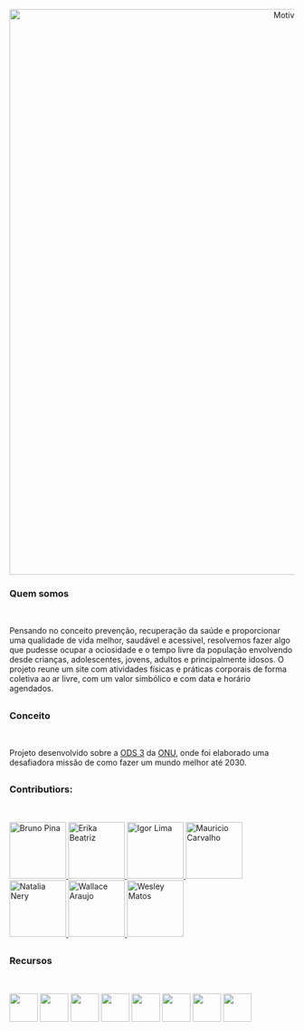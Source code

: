 <p align="center">
 <img src="https://i.ibb.co/mzrRSCM/Prancheta-1.png" width="1000" alt="Motive Logo"/>
</p>

<h3> Quem somos </h3>
<img src="https://i.ibb.co/r4r7xTy/line.png" height="10" align="left"> <br>

Pensando no conceito prevenção, recuperação da saúde e proporcionar uma qualidade de vida melhor, saudável e acessível, resolvemos fazer algo que pudesse
ocupar a ociosidade e o tempo livre da população envolvendo desde crianças, adolescentes, jovens, adultos e principalmente idosos. O projeto reune um
site com atividades físicas e práticas corporais de forma coletiva ao ar livre, com um valor simbólico e com data e horário agendados. 

## <h3> Conceito </h3>
<img src="https://i.ibb.co/r4r7xTy/line.png" height="10" align="left"> <br>

Projeto desenvolvido sobre a <a href=https://brasil.un.org/pt-br/sdgs/3>ODS 3</a> da <a href=https://brasil.un.org/pt-br3>ONU</a>, onde foi elaborado uma desafiadora missão de como fazer um mundo melhor até 2030. 

## <h3> Contributiors: </h3>
<img src="https://i.ibb.co/r4r7xTy/line.png" height="10" align="left"> <br>

<div align="left">
 <a href="https://www.linkedin.com/in/brunopinatrotta/"> <img src="https://avatars.githubusercontent.com/u/112709471?v=4" height="100" title="Bruno Pina"> </a>
 <a href="https://www.linkedin.com/in/erikabeatrizf/"><img src="https://avatars.githubusercontent.com/u/112709766?v=4" height="100" title="Erika Beatriz"> </a> 
 <a href="https://www.linkedin.com/in/igor-de-lima-da-silva-a40770244/"><img src="https://avatars.githubusercontent.com/u/95720918?v=4" height="100" title="Igor Lima"> </a>
 <a href="https://www.linkedin.com/in/mauriciocarvalhojb/"><img src="https://avatars.githubusercontent.com/u/111585417?v=4" height="100" title="Mauricio Carvalho"> </a>
 <a href="https://www.linkedin.com/in/nat%C3%A1lia-dos-santos-nery-897a72248/"><img src="https://avatars.githubusercontent.com/u/112709527?v=4" height="100" title="Natalia Nery"> </a>
 <a href="https://www.linkedin.com/in/wallacearaujo27/"><img src="https://avatars.githubusercontent.com/u/112869411?v=4" height="100" title="Wallace Araujo"> </a>
 <a href="https://www.linkedin.com/in/weslley-matos-b267651b1/"> <img src="https://avatars.githubusercontent.com/u/63007830?v=4" height="100" title="Wesley Matos"> </a>
</div>


## <h3> Recursos </h3>
<img src="https://i.ibb.co/r4r7xTy/line.png" height="10" align="left"> <br>
 <div align="left">
    <img src="https://user-images.githubusercontent.com/63007830/118865186-14a7cf80-b8b7-11eb-97ce-41499b36eddd.png" height="50">
    <img src="https://user-images.githubusercontent.com/63007830/118865010-e629f480-b8b6-11eb-9f68-8eeb94c52286.png" height="50">
    <img src="https://user-images.githubusercontent.com/63007830/118865357-37d27f00-b8b7-11eb-8e3e-57e60e2130d6.png" height="50">
    <img src="https://user-images.githubusercontent.com/63007830/118865620-8253fb80-b8b7-11eb-9837-27a58f25c452.png" height="50">
    <img src="https://user-images.githubusercontent.com/63007830/118865731-a283ba80-b8b7-11eb-9598-d3229dd3475f.png" height="50">
    <img src="https://user-images.githubusercontent.com/63007830/118865767-b0394000-b8b7-11eb-88a2-21597d612d4a.png" height="50">
    <img src="https://user-images.githubusercontent.com/63007830/118865225-1ffafb00-b8b7-11eb-80fa-bd66b41c7871.png" height="50">
    <img src="https://user-images.githubusercontent.com/63007830/118866068-01e1ca80-b8b8-11eb-8356-bbd0b2202e18.png" height="50">
  </div>
  </br>

